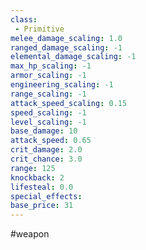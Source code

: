```yaml
---
class: 
 - Primitive
melee_damage_scaling: 1.0
ranged_damage_scaling: -1
elemental_damage_scaling: -1
max_hp_scaling: -1
armor_scaling: -1
engineering_scaling: -1
range_scaling: -1
attack_speed_scaling: 0.15
speed_scaling: -1
level_scaling: -1
base_damage: 10
attack_speed: 0.65
crit_damage: 2.0
crit_chance: 3.0
range: 125
knockback: 2
lifesteal: 0.0
special_effects: 
base_price: 31
---
```

#weapon